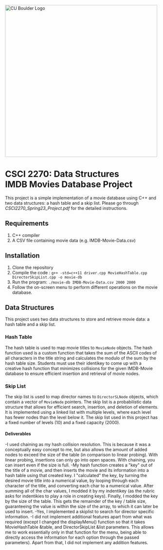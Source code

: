 <img src="https://www.colorado.edu/cs/profiles/express/themes/ucb/images/cu-boulder-logo-text-black.svg" alt="CU Boulder Logo" width="500">

# CSCI 2270: Data Structures <br/> IMDB Movies Database Project

This project is a simple implementation of a movie database using C++ and two data structures: a hash table and a skip list. Please go through *CSCI2270_Spring23_Project.pdf* for the detailed instructions.

## Requirements

1. C++ compiler 
2. A CSV file containing movie data (e.g. IMDB-Movie-Data.csv)

## Installation

1. Clone the repository
2. Compile the code : `g++ -std=c++11 driver.cpp MovieHashTable.cpp DirectorSkipList.cpp -o movie-db`
3. Run the program: `./movie-db IMDB-Movie-Data.csv 2000 2000`
4. Follow the on-screen menu to perform different operations on the movie database.

## Data Structures

This project uses two data structures to store and retrieve movie data: a hash table and a skip list.

### Hash Table
The hash table is used to map movie titles to `MovieNode` objects. 
The hash function used is a custom function that takes the sum of the ASCII codes of all characters in the title string and calculates the modulo of the sum by the hash table size. Students must use their identikey to come up with a creative hash function that minimizes collisions
for the given IMDB-Movie database to ensure efficient insertion and retrieval of movie nodes.

### Skip List
The skip list is used to map director names to `DirectorSLNode` objects, which contain a vector of `MovieNode` pointers. The skip list is a probabilistic data structure that allows for efficient search, insertion, and deletion of elements. It is implemented using a linked list with multiple levels, where each level has fewer nodes than the level below it. The skip list used in this project has a fixed number of levels (10) and a fixed capacity (2000).

#### Deliverables
-I used chaining as my hash collision resolution. This is because it was a conceptually easy concept to me, but also allows the amount of added nodes to exceed the size of the table (in comparison to linear probing). With linear probing, insertions can only go into open spaces. With chaining, you can insert even if the size is full.
-My hash function creates a "key" out of the title of a movie, and then inserts the movie and its information into a hash table using that created key. I "calculated" the key, by turning the desired movie title into a numerical value, by looping through each character of the title, and converting each char to a numerical value. After summing all of the char values, I modded it by my indentikey (as the rubric asks for indentikies to play a role in creating keys). Finally, I modded the key by the size of the table. This gets the remainder of the key / table size, guaranteeing the value is within the size of the array, to which it can later be used to insert.
-Yes, I implemented a skiplist to search for director specific information.
-I did not implement additional features apart from what was required (except I changed the displayMenu() function so that it takes  MovieHashTable &table, and DirectorSkipList &list parameters. This allows me to work essentially only in that function for the menu, being able to directly access the information for each option through the passed parameters). Apart from that, I did not implement any addition features.
